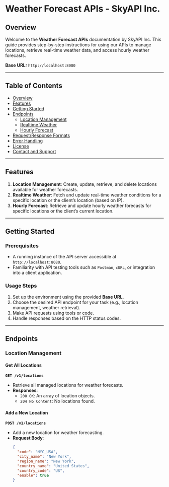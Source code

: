 # Weather Forecast APIs - SkyAPI Inc.

## Overview

Welcome to the **Weather Forecast APIs** documentation by SkyAPI Inc. This guide provides step-by-step instructions for using our APIs to manage locations, retrieve real-time weather data, and access hourly weather forecasts.

**Base URL:** `http://localhost:8080`

---

## Table of Contents

- [Overview](#overview)
- [Features](#features)
- [Getting Started](#getting-started)
- [Endpoints](#endpoints)
  - [Location Management](#location-management)
  - [Realtime Weather](#realtime-weather)
  - [Hourly Forecast](#hourly-forecast)
- [Request/Response Formats](#requestresponse-formats)
- [Error Handling](#error-handling)
- [License](#license)
- [Contact and Support](#contact-and-support)

---

## Features

1. **Location Management**: Create, update, retrieve, and delete locations available for weather forecasts.
2. **Realtime Weather**: Fetch and update real-time weather conditions for a specific location or the client’s location (based on IP).
3. **Hourly Forecast**: Retrieve and update hourly weather forecasts for specific locations or the client’s current location.

---

## Getting Started

### Prerequisites

- A running instance of the API server accessible at `http://localhost:8080`.
- Familiarity with API testing tools such as `Postman`, `cURL`, or integration into a client application.

### Usage Steps

1. Set up the environment using the provided **Base URL**.
2. Choose the desired API endpoint for your task (e.g., location management, weather retrieval).
3. Make API requests using tools or code.
4. Handle responses based on the HTTP status codes.

---

## Endpoints

### Location Management

#### Get All Locations

**`GET /v1/locations`**

- Retrieve all managed locations for weather forecasts.
- **Responses**:
  - `200 OK`: An array of location objects.
  - `204 No Content`: No locations found.

#### Add a New Location

**`POST /v1/locations`**

- Add a new location for weather forecasting.
- **Request Body**:
  ```json
  {
    "code": "NYC_USA",
    "city_name": "New York",
    "region_name": "New York",
    "country_name": "United States",
    "country_code": "US",
    "enable": true
  }
  ```
